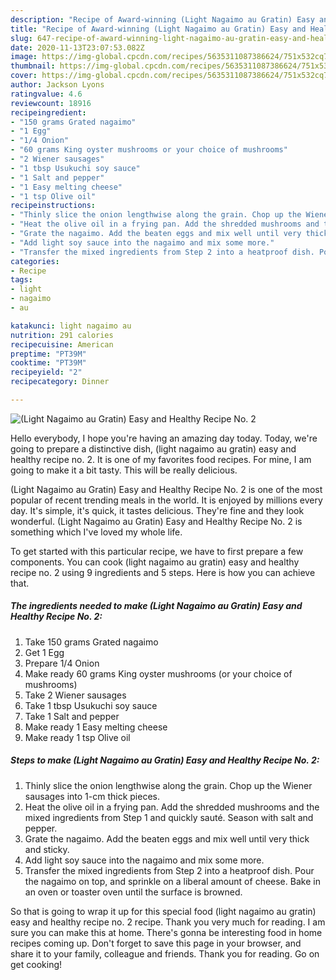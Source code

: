 ```yaml
---
description: "Recipe of Award-winning (Light Nagaimo au Gratin) Easy and Healthy Recipe No. 2"
title: "Recipe of Award-winning (Light Nagaimo au Gratin) Easy and Healthy Recipe No. 2"
slug: 647-recipe-of-award-winning-light-nagaimo-au-gratin-easy-and-healthy-recipe-no-2
date: 2020-11-13T23:07:53.082Z
image: https://img-global.cpcdn.com/recipes/5635311087386624/751x532cq70/light-nagaimo-au-gratin-easy-and-healthy-recipe-no-2-recipe-main-photo.jpg
thumbnail: https://img-global.cpcdn.com/recipes/5635311087386624/751x532cq70/light-nagaimo-au-gratin-easy-and-healthy-recipe-no-2-recipe-main-photo.jpg
cover: https://img-global.cpcdn.com/recipes/5635311087386624/751x532cq70/light-nagaimo-au-gratin-easy-and-healthy-recipe-no-2-recipe-main-photo.jpg
author: Jackson Lyons
ratingvalue: 4.6
reviewcount: 18916
recipeingredient:
- "150 grams Grated nagaimo"
- "1 Egg"
- "1/4 Onion"
- "60 grams King oyster mushrooms or your choice of mushrooms"
- "2 Wiener sausages"
- "1 tbsp Usukuchi soy sauce"
- "1 Salt and pepper"
- "1 Easy melting cheese"
- "1 tsp Olive oil"
recipeinstructions:
- "Thinly slice the onion lengthwise along the grain. Chop up the Wiener sausages into 1-cm thick pieces."
- "Heat the olive oil in a frying pan. Add the shredded mushrooms and the mixed ingredients from Step 1 and quickly sauté. Season with salt and pepper."
- "Grate the nagaimo. Add the beaten eggs and mix well until very thick and sticky."
- "Add light soy sauce into the nagaimo and mix some more."
- "Transfer the mixed ingredients from Step 2 into a heatproof dish. Pour the nagaimo on top, and sprinkle on a liberal amount of cheese. Bake in an oven or toaster oven until the surface is browned."
categories:
- Recipe
tags:
- light
- nagaimo
- au

katakunci: light nagaimo au 
nutrition: 291 calories
recipecuisine: American
preptime: "PT39M"
cooktime: "PT39M"
recipeyield: "2"
recipecategory: Dinner

---
```



![(Light Nagaimo au Gratin) Easy and Healthy Recipe No. 2](https://img-global.cpcdn.com/recipes/5635311087386624/751x532cq70/light-nagaimo-au-gratin-easy-and-healthy-recipe-no-2-recipe-main-photo.jpg)

Hello everybody, I hope you're having an amazing day today. Today, we're going to prepare a distinctive dish, (light nagaimo au gratin) easy and healthy recipe no. 2. It is one of my favorites food recipes. For mine, I am going to make it a bit tasty. This will be really delicious.



(Light Nagaimo au Gratin) Easy and Healthy Recipe No. 2 is one of the most popular of recent trending meals in the world. It is enjoyed by millions every day. It's simple, it's quick, it tastes delicious. They're fine and they look wonderful. (Light Nagaimo au Gratin) Easy and Healthy Recipe No. 2 is something which I've loved my whole life.


To get started with this particular recipe, we have to first prepare a few components. You can cook (light nagaimo au gratin) easy and healthy recipe no. 2 using 9 ingredients and 5 steps. Here is how you can achieve that.

<!--inarticleads1-->

##### The ingredients needed to make (Light Nagaimo au Gratin) Easy and Healthy Recipe No. 2:

1. Take 150 grams Grated nagaimo
1. Get 1 Egg
1. Prepare 1/4 Onion
1. Make ready 60 grams King oyster mushrooms (or your choice of mushrooms)
1. Take 2 Wiener sausages
1. Take 1 tbsp Usukuchi soy sauce
1. Take 1 Salt and pepper
1. Make ready 1 Easy melting cheese
1. Make ready 1 tsp Olive oil




<!--inarticleads2-->

##### Steps to make (Light Nagaimo au Gratin) Easy and Healthy Recipe No. 2:

1. Thinly slice the onion lengthwise along the grain. Chop up the Wiener sausages into 1-cm thick pieces.
1. Heat the olive oil in a frying pan. Add the shredded mushrooms and the mixed ingredients from Step 1 and quickly sauté. Season with salt and pepper.
1. Grate the nagaimo. Add the beaten eggs and mix well until very thick and sticky.
1. Add light soy sauce into the nagaimo and mix some more.
1. Transfer the mixed ingredients from Step 2 into a heatproof dish. Pour the nagaimo on top, and sprinkle on a liberal amount of cheese. Bake in an oven or toaster oven until the surface is browned.




So that is going to wrap it up for this special food (light nagaimo au gratin) easy and healthy recipe no. 2 recipe. Thank you very much for reading. I am sure you can make this at home. There's gonna be interesting food in home recipes coming up. Don't forget to save this page in your browser, and share it to your family, colleague and friends. Thank you for reading. Go on get cooking!
